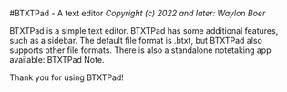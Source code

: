 #BTXTPad - A text editor
*Copyright (c) 2022 and later: Waylon Boer*

BTXTPad is a simple text editor.
BTXTPad has some additional features, such as a sidebar.
The default file format is .btxt, but BTXTPad also supports other file formats.
There is also a standalone notetaking app available: BTXTPad Note.

Thank you for using BTXTPad!
